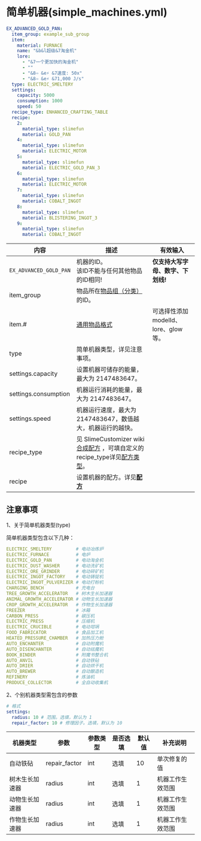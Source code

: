 # 简单机器(simple_machines.yml)

```yaml
EX_ADVANCED_GOLD_PAN:
  item_group: example_sub_group
  item:
    material: FURNACE
    name: "&b&l超级&7淘金机"
    lore:
      - "&7一个更加快的淘金机"
      - ""
      - "&8⇨ &e⚡ &7速度: 50x"
      - "&8⇨ &e⚡ &71,000 J/s"
  type: ELECTRIC_SMELTERY
  settings:
    capacity: 5000
    consumption: 1000
    speed: 50
  recipe_type: ENHANCED_CRAFTING_TABLE
  recipe:
    2:
      material_type: slimefun
      material: GOLD_PAN
    4:
      material_type: slimefun
      material: ELECTRIC_MOTOR
    5:
      material_type: slimefun
      material: ELECTRIC_GOLD_PAN_3
    6:
      material_type: slimefun
      material: ELECTRIC_MOTOR
    7:
      material_type: slimefun
      material: COBALT_INGOT
    8:
      material_type: slimefun
      material: BLISTERING_INGOT_3
    9:
      material_type: slimefun
      material: COBALT_INGOT
```

| 内容 | 描述 | 有效输入 |
| --- | ----------- | ----------------- |
| `EX_ADVANCED_GOLD_PAN` | 机器的ID。<br>该ID不能与任何其他物品的ID相同! | **仅支持大写字母、数字、下划线!** |
| item_group | 物品所在[物品组（分类）](file/groups.md)的ID。 |
| item.# | [通用物品格式](format/universal-item-format.md)| 可选择性添加modelId、lore、glow等。 |
| type | 简单机器类型，详见注意事项。 |
| settings.capacity | 设置机器可储存的能量，最大为 2147483647。 |
| settings.consumption | 机器运行消耗的能量，最大为 2147483647。 |
| settings.speed | 机器运行速度，最大为 2147483647，数值越大，机器运行的越快。 |
| recipe_type | 见 SlimeCustomizer wiki[合成配方](https://slimefun-addons-wiki.guizhanss.cn/slime-customizer/Crafting-Recipe) ，可填自定义的recipe_type详见[配方类型](file/recipe_type.md)。 |
| recipe | 设置机器的配方。详见[**配方**](format/recipe.md) |

## 注意事项
1、关于简单机器类型(type)

简单机器类型包含以下几种：

```yaml
ELECTRIC_SMELTERY         # 电动冶炼炉  
ELECTRIC_FURNACE          # 电炉  
ELECTRIC_GOLD_PAN         # 电动淘金机 
ELECTRIC_DUST_WASHER      # 电动洗矿机  
ELECTRIC_ORE_GRINDER      # 电动碎矿机  
ELECTRIC_INGOT_FACTORY    # 电动铸锭机  
ELECTRIC_INGOT_PULVERIZER # 电动打粉机  
CHARGING_BENCH            # 充电台 
TREE_GROWTH_ACCELERATOR   # 树木生长加速器
ANIMAL_GROWTH_ACCELERATOR # 动物生长加速器
CROP_GROWTH_ACCELERATOR   # 作物生长加速器
FREEZER                   # 冰箱
CARBON_PRESS              # 碳压机
ELECTRIC_PRESS            # 压缩机
ELECTRIC_CRUCIBLE         # 电动坩埚
FOOD_FABRICATOR           # 食品加工机
HEATED_PRESSURE_CHAMBER   # 加热压力舱
AUTO_ENCHANTER            # 自动附魔机
AUTO_DISENCHANTER         # 自动祛魔机
BOOK_BINDER               # 附魔书整合机
AUTO_ANVIL                # 自动铁砧
AUTO_DRIER                # 自动烘干机
AUTO_BREWER               # 自动酿造机
REFINERY                  # 炼油机
PRODUCE_COLLECTOR         # 全自动收集机
```

2、个别机器类型需包含的参数

```yaml
# 格式
settings:
  radius: 10 # 范围。选填，默认为 1
  repair_factor: 10 # 修理因子。选填，默认为 10
```

| 机器类型 | 参数 | 参数类型 | 是否选填 | 默认值 | 补充说明 |
| - | - | - | - | - | - |
| 自动铁砧 | repair_factor | int | 选填 | 10 | 单次修复的值
| 树木生长加速器 | radius | int | 选填 | 1 | 机器工作生效范围
| 动物生长加速器 | radius | int | 选填 | 1 | 机器工作生效范围
| 作物生长加速器 | radius | int | 选填 | 1 | 机器工作生效范围
